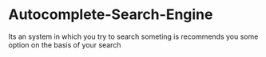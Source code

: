 # Autocomplete-Search-Engine
Its an system in which you try to search someting is recommends you some option on the basis of your search
